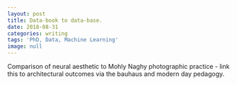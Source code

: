 ```yaml
---
layout: post
title: Data-book to data-base.
date: 2018-08-31
categories: writing
tags: 'PhD, Data, Machine Learning'
image: null
---
```



Comparison of neural aesthetic to Mohly Naghy photographic practice - link this to architectural outcomes via the bauhaus and modern day pedagogy.
